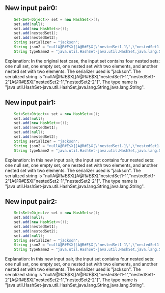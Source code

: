 ## New input pair0:
```java
    Set<Set<Object>> set = new HashSet<>();
    set.add(null);
    set.add(new HashSet<>());
    set.add(nestedSet1);
    set.add(nestedSet2);
    String serializer = "jackson";
    String json2 = "nullA@R#E$X[]A@R#E$X[\"nestedSet1-1\",\"nestedSet1-2\"]A@R#E$X[\"nestedSet2-1\",\"nestedSet2-2\"]";
    String typeName2 = "java.util.HashSet-java.util.HashSet,java.lang.String,java.lang.String";
```
Explanation: In the original test case, the input set contains four nested sets: one null set, one empty set, one nested set with two elements, and another nested set with two elements. The serializer used is "jackson". The serialized string is "nullA@R#E$X[]A@R#E$X[\"nestedSet1-1\",\"nestedSet1-2\"]A@R#E$X[\"nestedSet2-1\",\"nestedSet2-2\"]". The type name is "java.util.HashSet-java.util.HashSet,java.lang.String,java.lang.String".

## New input pair1:
```java
    Set<Set<Object>> set = new HashSet<>();
    set.add(null);
    set.add(new HashSet<>());
    set.add(nestedSet1);
    set.add(null);
    set.add(nestedSet2);
    String serializer = "jackson";
    String json2 = "nullA@R#E$X[]A@R#E$X[\"nestedSet1-1\",\"nestedSet1-2\"]A@R#E$X[\"nestedSet2-1\",\"nestedSet2-2\"]";
    String typeName2 = "java.util.HashSet-java.util.HashSet,java.lang.String,java.lang.String";
```
Explanation: In this new input pair, the input set contains four nested sets: one null set, one empty set, one nested set with two elements, and another nested set with two elements. The serializer used is "jackson". The serialized string is "nullA@R#E$X[]A@R#E$X[\"nestedSet1-1\",\"nestedSet1-2\"]A@R#E$X[\"nestedSet2-1\",\"nestedSet2-2\"]". The type name is "java.util.HashSet-java.util.HashSet,java.lang.String,java.lang.String".

## New input pair2:
```java
    Set<Set<Object>> set = new HashSet<>();
    set.add(null);
    set.add(new HashSet<>());
    set.add(nestedSet1);
    set.add(nestedSet2);
    set.add(null);
    String serializer = "jackson";
    String json2 = "nullA@R#E$X[]A@R#E$X[\"nestedSet1-1\",\"nestedSet1-2\"]A@R#E$X[\"nestedSet2-1\",\"nestedSet2-2\"]";
    String typeName2 = "java.util.HashSet-java.util.HashSet,java.lang.String,java.lang.String";
```
Explanation: In this new input pair, the input set contains four nested sets: one null set, one empty set, one nested set with two elements, and another nested set with two elements. The serializer used is "jackson". The serialized string is "nullA@R#E$X[]A@R#E$X[\"nestedSet1-1\",\"nestedSet1-2\"]A@R#E$X[\"nestedSet2-1\",\"nestedSet2-2\"]". The type name is "java.util.HashSet-java.util.HashSet,java.lang.String,java.lang.String".

